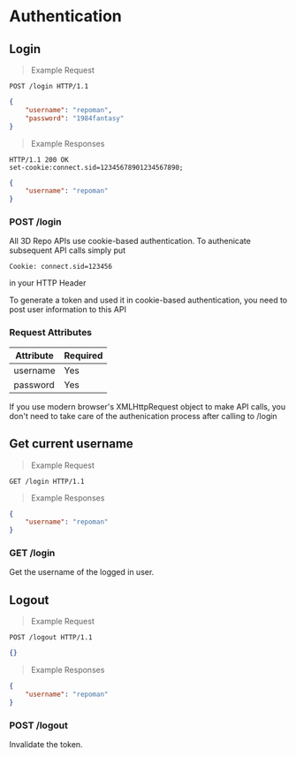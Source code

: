 # Authentication

## Login

> Example Request

```http
POST /login HTTP/1.1
```


```json
{
	"username": "repoman",
	"password": "1984fantasy"
}
```

> Example Responses


```http
HTTP/1.1 200 OK
set-cookie:connect.sid=12345678901234567890; 

```

```json
{
	"username": "repoman"
}
```

### POST /login

All 3D Repo APIs use cookie-based authentication. To authenicate subsequent API calls
simply put 

`Cookie: connect.sid=123456`

in your HTTP Header

To generate a token and used it in cookie-based authentication, you need to
post user information to this API

### Request Attributes

Attribute | Required
--------- | ------- 
username | Yes
password | Yes 

<aside class="notice">
If you use modern browser's XMLHttpRequest object to make API calls, you
don't need to take care of the authenication process after calling to /login
</aside>

## Get current username

> Example Request

```http
GET /login HTTP/1.1
```

> Example Responses

```json
{
	"username": "repoman"
}
```

### GET /login

Get the username of the logged in user.


## Logout

> Example Request

```http
POST /logout HTTP/1.1
```

```json
{}
```

> Example Responses

```json
{
	"username": "repoman"
}
```

### POST /logout

Invalidate the token.